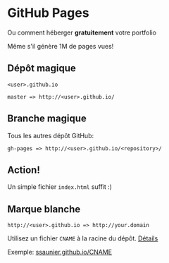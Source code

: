 # GitHub Pages

Ou comment héberger **gratuitement** votre portfolio

Même s'il génère 1M de pages vues!


## Dépôt magique

`<user>.github.io`

`master => http://<user>.github.io/`


## Branche magique

Tous les autres dépôt GitHub:

`gh-pages => http://<user>.github.io/<repository>/`


## Action!

Un simple fichier `index.html` suffit :)


## Marque blanche

`http://<user>.github.io => http://your.domain`

Utilisez un fichier `CNAME` à la racine du dépôt.
[Détails](https://help.github.com/articles/setting-up-a-custom-domain-with-pages)

Exemple: [ssaunier.github.io/CNAME](https://github.com/ssaunier/ssaunier.github.io/blob/master/CNAME)